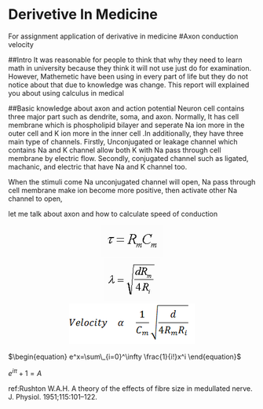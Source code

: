 # Derivetive In Medicine

For assignment application of derivative in medicine
#Axon conduction velocity

##Intro
It was reasonable for people to think that why they need to learn math in university because they think it will not use just do for examination. However, Mathemetic have been using in every part of life but they do not notice about that due to knowledge was change. This report will explained you about using calculus in medical

##Basic knowledge about axon and action potential
Neuron cell contains three major part such as dendrite, soma, and axon. Normally, It has cell membrane which is phospholipid bilayer and seperate Na ion more in the outer cell and K ion more in the inner cell .In additionally, they have three main type of channels. Firstly, Unconjugated or leakage channel which contains Na and K channel allow both K with Na pass through cell membrane by electric flow. Secondly, conjugated channel such as ligated, machanic, and electric that have Na and K channel too.

When the stimuli come Na unconjugated channel will open, Na pass through cell membrane make ion become more positive, then activate other Na channel to open,

let me talk about axon and how to calculate speed of conduction

<center><img src='./images/TRC.gif'></center>
<center><img src='./images/LamdaEquation.gif'></center>
<center><img src='./images/VelocityRelation.png'></center>

$\begin{equation}
e^x=\sum\_{i=0}^\infty \frac{1}{i!}x^i
\end{equation}$

$e^{i\pi} + 1 = A$

ref:Rushton W.A.H. A theory of the effects of fibre size in medullated nerve. J. Physiol. 1951;115:101–122.
